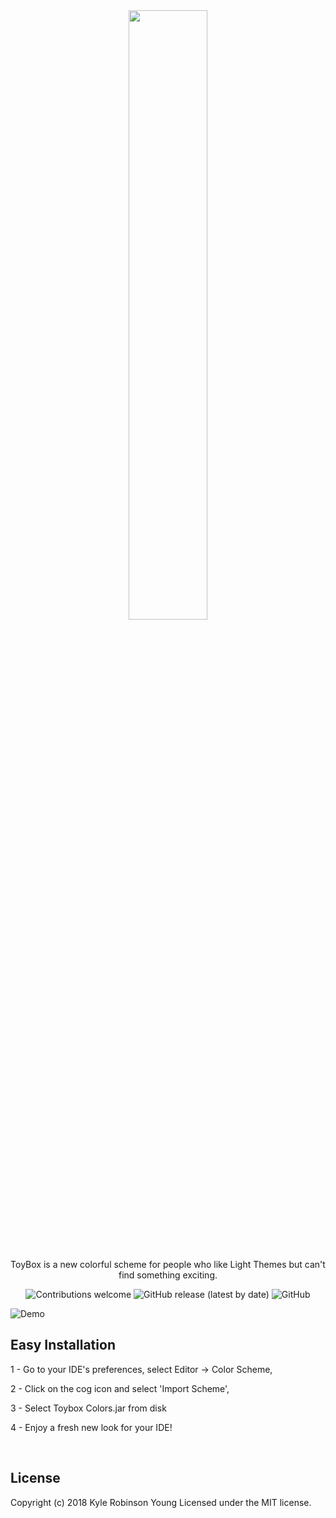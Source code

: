 <div align="center"><img width=50% src="https://github.com/JamesHarrys/Toybox/blob/master/img/logo.svg"></div>
<br/> <br/>
<p align="center">ToyBox is a new colorful scheme for people who like Light Themes but can't find something exciting.</p>

<p align="center">
  <img alt="Contributions welcome" src="https://img.shields.io/badge/contributions-welcome-orange.svg">
  <img alt="GitHub release (latest by date)" src="https://img.shields.io/github/v/release/JamesHarrys/Toybox">
  <img alt="GitHub" src="https://img.shields.io/github/license/JamesHarrys/Toybox">
</p>


![Demo](https://github.com/JamesHarrys/Toybox/blob/master/img/screenshot.png)


## Easy Installation

1 - Go to your IDE's preferences, select Editor -> Color Scheme, 

2 - Click on the cog icon and select 'Import Scheme', 

3 - Select Toybox Colors.jar from disk

4 - Enjoy a fresh new look for your IDE!

<br/>

## License
Copyright (c) 2018 Kyle Robinson Young
Licensed under the MIT license.
